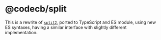 # @codecb/split

This is a rewrite of [`split2`](https://github.com/mcollina/split2), ported to TypeScript and ES module, using new ES syntaxes, having a similar interface with slightly different implementation.
